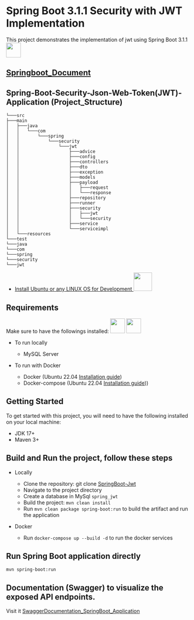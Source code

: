 # Spring Boot 3.1.1 Security with JWT Implementation
This project demonstrates the implementation of jwt using Spring Boot 3.1.1
<img src="https://www.svgrepo.com/show/354380/spring-icon.svg" style="height: 40px">
## [Springboot_Document](https://docs.spring.io/spring-boot/docs/current/reference/htmlsingle/)

## Spring-Boot-Security-Json-Web-Token(JWT)-Application (Project_Structure)
````
└───src
├───main
│   ├───java
│   │   └───com
│   │       └───spring
│   │           └───security
│   │               └───jwt
│   │                   ├───advice
│   │                   ├───config
│   │                   ├───controllers
│   │                   ├───dto
│   │                   ├───exception
│   │                   ├───models
│   │                   ├───payload
│   │                   │   ├───request
│   │                   │   └───response
│   │                   ├───repository
│   │                   ├───runner
│   │                   ├───security
│   │                   │   ├───jwt
│   │                   │   └───security
│   │                   ├───service
│   │                   └───serviceimpl
│   └───resources
└───test
└───java
└───com
└───spring
└───security
└───jwt
````

* [Install Ubuntu or any LINUX OS for Development ](https://releases.ubuntu.com/jammy/)<img src="https://assets.ubuntu.com/v1/a7e3c509-Canonical%20Ubuntu.svg" style="height: 50px">

## Requirements
Make sure to have the followings installed:
<img src="https://www.freepnglogos.com/uploads/logo-mysql-png/logo-mysql-mysql-logo-png-images-are-download-crazypng-21.png" style="height: 40px">
<img src="https://www.svgrepo.com/show/331370/docker.svg" style="height: 40px">

* To run locally
    - MySQL Server

* To run with Docker
    - Docker (Ubuntu 22.04 [Installation guide](https://docs.docker.com/engine/install/ubuntu/))
    - Docker-compose (Ubuntu 22.04 [Installation guide](https://docs.docker.com/compose/install/)))
## Getting Started
To get started with this project, you will need to have the following installed on your local machine:

* JDK 17+
* Maven 3+

## Build and Run the project, follow these steps
* Locally
    - Clone the repository: git clone [SpringBoot-Jwt](https://github.com/vikrantgit97/SpringBoot-Jwt.git)
    - Navigate to the project directory
    - Create a database in MySql `spring_jwt`
    - Build the project: `mvn clean install`
    - Run `mvn clean package spring-boot:run` to build the artifact and run the application

* Docker
    - Run `docker-compose up --build -d` to run the docker services

## Run Spring Boot application directly
```
mvn spring-boot:run
```

## Documentation (Swagger) to visualize the exposed API endpoints.
Visit it [SwaggerDocumentation_SpringBoot_Application](http://localhost:8080/swagger-ui.html)

